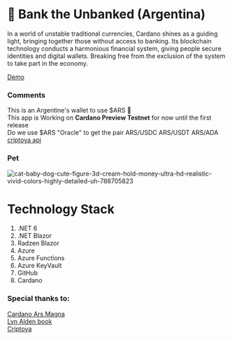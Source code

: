 # :bank: Bank the Unbanked (Argentina)


In a world of unstable traditional currencies, Cardano shines as a guiding light, bringing together those without access to banking. Its blockchain technology conducts a harmonious financial system, giving people secure identities and digital wallets. Breaking free from the exclusion of the system to take part in the economy.

[Demo](https://blue-field-0d777b910.4.azurestaticapps.net/home "Demo Url")

### Comments
This is an Argentine's wallet to use $ARS :shit: </br>
This app is Working on **Cardano Preview Testnet** for now until the first release  </br>
Do we use $ARS "Oracle" to get the pair ARS/USDC ARS/USDT ARS/ADA [criptoya api](https://criptoya.com/api)  </br>

### Pet

![cat-baby-dog-cute-figure-3d-cream-hold-money-ultra-hd-realistic-vivid-colors-highly-detailed-uh-788705823](https://github.com/lisandro-iraguen/bank-the-unbanked/assets/70443444/93566d30-d43a-4d09-98d8-1f45812d1f84)


# Technology Stack
1. .NET 6
2. .NET Blazor
3. Radzen Blazor
4. Azure
5. Azure Functions
6. Azure KeyVault
7. GitHub
8. Cardano


### Special thanks to:
[Cardano Ars Magna](https://arsmagna.xyz/apps/web-tx-editor/) <br>
[Lyn Alden book](https://www.amazon.com/Broken-Money-Financial-System-Failing/dp/B0CG83QBJ6)<br>
[Criptoya](https://criptoya.com/) 
